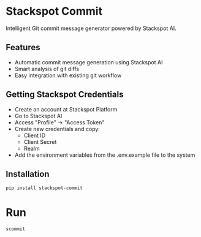 # Stackspot Commit
Intelligent Git commit message generator powered by Stackspot AI.

## Features
- Automatic commit message generation using Stackspot AI
- Smart analysis of git diffs
- Easy integration with existing git workflow

## Getting Stackspot Credentials
- Create an account at Stackspot Platform
- Go to Stackspot AI
- Access "Profile" -> "Access Token"
- Create new credentials and copy:
    - Client ID
    - Client Secret
    - Realm
- Add the environment variables from the .env.example file to the system

## Installation
```bash
pip install stackspot-commit
```

# Run
```bash
scommit
```